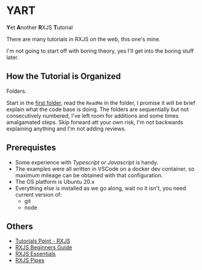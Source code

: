 # YART

**Y**et **A**nother **R**XJS **T**utorial

There are many tutorials in RXJS on the web, this one's mine.

I'm not going to start off with boring theory, yes I'll get into the boring stuff later.

## How the Tutorial is Organized

Folders.  

Start in the [first folder](/001_Getting_Started), read the `ReadMe` in the folder, I promise it will be brief explain what the code base is doing.  The folders are sequentially but not consecutively numbered, I've left room for additions and some times amalgamated steps.  Skip forward att your own risk, I'm not backwards explaining anything and I'm not adding reviews.

## Prerequistes

- Some experience with _Typescript_ or _Javascript_ is handy.
- The examples were all written in VSCode on a docker dev container, so maximum mileage can be obtained with that configuration.
- The OS platform is Ubuntu 20.x
- Everything else is installed as we go along, wait no it isn't, you need current version of:
  - git
  - node

## Others

- [Tutorials Point - RXJS](https://www.tutorialspoint.com/rxjs/index.htm)
- [RXJS Beginners Guide](https://www.geeksforgeeks.org/rxjs-beginners-guide/)
- [RXJS Essentials](https://yakovfain.com/2017/08/28/rxjs-essentials-part-1/)
- [RXJS Pipes](https://johnlindquist.com/rxjs-pipes/)
